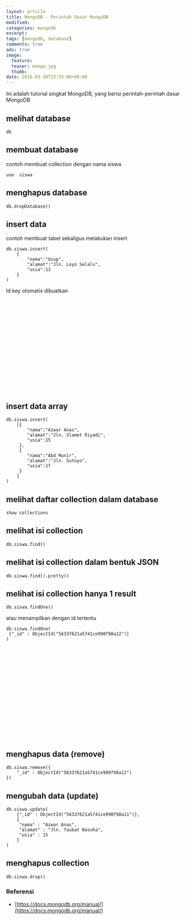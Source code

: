 ```yaml
---
layout: article
title: MongoDB - Perintah Dasar MongoDB
modified:
categories: mongodb
excerpt:
tags: [mongodb, database]
comments: true
ads: true
image:
  feature:
  teaser: mongo.jpg
  thumb:
date: 2016-03-30T23:55:00+08:00
---
```


Ini adalah tutorial singkat MongoDB, yang berisi perintah-perintah dasar MongoDB

##  melihat database
```
db
```

## membuat database
contoh membuat collection dengan nama siswa
```
use  siswa
```

##  menghapus database
```
db.dropDatabase()
```

##  insert data
contoh membuat tabel sekaligus melakukan insert

```
db.siswa.insert(
    {
        "nama":"Ucup",
        "alamat":"Jln. Loyo Selalu",
        "usia":13
    }
)
```
Id key otomatis dibuatkan

<center><script async src="//pagead2.googlesyndication.com/pagead/js/adsbygoogle.js"></script><!-- BOX--><ins class="adsbygoogle"  style="display:inline-block;width:300px;height:250px" data-ad-client="ca-pub-4504493660273886" data-ad-slot="1638134271"></ins><script>(adsbygoogle = window.adsbygoogle || []).push({});</script></center>

##  insert data array
```
db.siswa.insert(
    [{
        "nama":"Azwar Anas",
        "alamat":"Jln. Slamet Riyadi",
        "usia":15
     },
     {
        "nama":"Abd Munir",
        "alamat":"Jln. Sutoyo",
        "usia":17
     }    
    ]
)
```

##  melihat daftar collection dalam database
```
show collections
```

##  melihat isi collection
```
db.siswa.find()
```

##  melihat isi collection dalam bentuk JSON
```
db.siswa.find().pretty()
```

##  melihat isi collection hanya 1 result
```
db.siswa.findOne()
```

atau menampilkan dengan id tertentu

```
db.siswa.findOne(
 {"_id" : ObjectId("56337621a5741ce990f98a12")}
)
```

<center><script async src="//pagead2.googlesyndication.com/pagead/js/adsbygoogle.js"></script><!-- BOX--><ins class="adsbygoogle"  style="display:inline-block;width:300px;height:250px" data-ad-client="ca-pub-4504493660273886" data-ad-slot="1638134271"></ins><script>(adsbygoogle = window.adsbygoogle || []).push({});</script></center>

##  menghapus data (remove)
```
db.siswa.remove({
    "_id" : ObjectId("56337621a5741ce990f98a12")
})
```

##  mengubah data (update)
```
db.siswa.update(
    {"_id" : ObjectId("56337621a5741ce990f98a11")},
    {
     "nama" : "Azwar Anas",
     "alamat" : "Jln. Taubat Nasuha",
     "usia" : 15
    }
)
```

##  menghapus collection
```
db.siswa.drop()
```

### Referensi

* [https://docs.mongodb.org/manual/](https://docs.mongodb.org/manual/)
